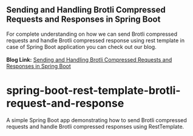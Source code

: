 ## Sending and Handling Brotli Compressed Requests and Responses in Spring Boot
For complete understanding on how we can send Brotli compressed requests and handle Brotli compressed response using rest template in case of Spring Boot application you can check out our blog.
<br/><br/>**Blog Link:** [Sending and Handling Brotli Compressed Requests and Responses in Spring Boot](https://bootcamptoprod.com/brotli-compressed-requests-and-responses/)
<br/>

# spring-boot-rest-template-brotli-request-and-response
A simple Spring Boot app demonstrating how to send Brotli compressed requests and handle Brotli compressed responses using RestTemplate.
